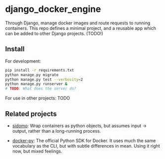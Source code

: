 # django_docker_engine

Through Django, manage docker images and route requests to
running containers. This repo defines a minimal project, and
a reusable app which can be added to other Django projects.
(TODO!)

## Install

For development:
```bash
pip install -r requirements.txt
python manage.py migrate
python manage.py test --verbosity=2
python manage.py runserver &
# TODO: What does the server do?
```

For use in other projects: TODO

## Related projects

- [sidomo](https://github.com/deepgram/sidomo): Wrap containers
as python objects, but assumes input -> output, rather than a
long-running process.

- [docker-py](https://github.com/docker/docker-py): The official
Python SDK for Docker. It uses much the same vocabulary as the CLI,
but with subtle differences in mean. Using it right now, but
mixed feelings.